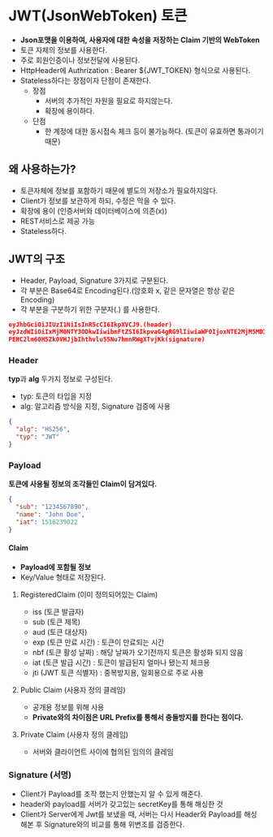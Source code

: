 # JWT(JsonWebToken) 토큰

- **Json포맷을 이용하여, 사용자에 대한 속성을 저장하는 Claim 기반의 WebToken**
- 토큰 자체의 정보를 사용한다.
- 주로 회원인증이나 정보전달에 사용된다.
- HttpHeader에 Authrization : Bearer ${JWT_TOKEN} 형식으로 사용된다.
- Stateless하다는 장점이자 단점이 존재한다.
  - 장점
    - 서버의 추가적인 자원을 필요로 하지않는다.
    - 확장에 용이하다.
  - 단점
    - 한 계정에 대한 동시접속 체크 등이 불가능하다. (토큰이 유효하면 통과이기 때문)

## 왜 사용하는가?

- 토큰자체에 정보를 포함하기 때문에 별도의 저장소가 필요하지않다.
- Client가 정보를 보관하게 하되, 수정은 막을 수 있다.
- 확장에 용이 (인증서버와 데이터베이스에 의존(x))
- REST서비스로 제공 가능
- Stateless하다.

## JWT의 구조

- Header, Payload, Signature 3가지로 구분된다.
- 각 부분은 Base64로 Encoding된다.(암호화 x, 같은 문자열은 항상 같은 Encoding)
- 각 부분을 구분하기 위한 구분자(.) 를 사용한다.

```json
eyJhbGciOiJIUzI1NiIsInR5cCI6IkpXVCJ9.(header)
eyJzdWIiOiIxMjM0NTY3ODkwIiwibmFtZSI6IkpvaG4gRG9lIiwiaWF0IjoxNTE2MjM5MDIyfQ.(payload)
PEHC2lm60H5Zk0VHJjbIhthvlu55Nu7hmnRWgXTvjKk(signature)
```

### Header

**typ**과 **alg** 두가지 정보로 구성된다.

- typ: 토큰의 타입을 지정
- alg: 알고리즘 방식을 지정, Signature 검증에 사용

```json
{
  "alg": "HS256",
  "typ": "JWT"
}
```

### Payload

**토큰에 사용될 정보의 조각들인 Claim이 담겨있다.**

```json
{
  "sub": "1234567890",
  "name": "John Doe",
  "iat": 1516239022
}
```

#### Claim

- **Payload에 포함될 정보**
- Key/Value 형태로 저장된다.

1. RegisteredClaim (이미 정의되어있는 Claim)
    - iss (토큰 발급자)
    - sub (토큰 제목)
    - aud (토큰 대상자)
    - exp (토큰 만료 시간) : 토큰이 만료되는 시간
    - nbf (토큰 활성 날짜) : 해당 날짜가 오기전까지 토큰은 활성화 되지 않음
    - iat (토큰 발급 시간) : 토큰이 발급된지 얼마나 됐는지 체크용
    - jti (JWT 토큰 식별자) : 중복방지용, 일회용으로 주로 사용

2. Public Claim (사용자 정의 클레임)
    - 공개용 정보를 위해 사용
    - **Private와의 차이점은 URL Prefix를 통해서 충돌방지를 한다는 점이다.**

3. Private Claim (사용자 정의 클레임)
    - 서버와 클라이언트 사이에 협의된 임의의 클레임

### Signature (서명)

- Client가 Payload를 조작 했는지 안했는지 알 수 있게 해준다.
- header와 payload를 서버가 갖고있는 secretKey를 통해 해싱한 것
- Client가 Server에게 Jwt를 보냈을 때, 서버는 다시 Header와 Payload를 해싱 해본 후 Signature와의 비교를 통해 위변조를 검증한다.